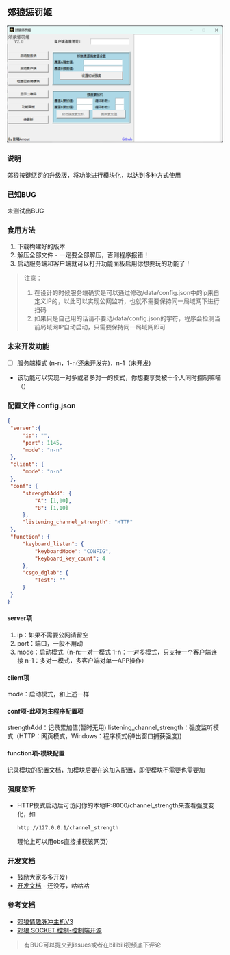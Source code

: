 ## 郊狼惩罚姬

![主程序页面](/image.png)

### 说明

郊狼按键惩罚的升级版，将功能进行模块化，以达到多种方式使用

### 已知BUG

未测试出BUG

### 食用方法
1. 下载构建好的版本
2. 解压全部文件 - 一定要全部解压，否则程序报错！
3. 启动服务端和客户端就可以打开功能面板启用你想要玩的功能了！

>注意：
> 1. 在设计的时候服务端确实是可以通过修改/data/config.json中的ip来自定义IP的，以此可以实现公网监听，也就不需要保持同一局域网下进行扫码
> 2. 如果只是自己用的话请不要动/data/config.json的字符，程序会检测当前局域网IP自动启动，只需要保持同一局域网即可

### 未来开发功能

- [ ] 服务端模式 (n-n，1-n(还未开发完)，n-1（未开发)
- 该功能可以实现一对多或者多对一的模式，你想要享受被十个人同时控制嘛喵（）

### 配置文件  config.json
   ```json
   {
    "server":{
        "ip": "",
        "port": 1145,
        "mode": "n-n"
    },
    "client": {
        "mode": "n-n"
    },
    "conf": {
        "strengthAdd": {
            "A": [1,10],
            "B": [1,10]
        },
        "listening_channel_strength": "HTTP"
    },
    "function": {
        "keyboard_listen": {
            "keyboardMode": "CONFIG",
            "keyboard_key_count": 4
        },
        "csgo_dglab": {
            "Test": ""
        }
    }
}
   ```
   #### **server项**
   1. ip：如果不需要公网请留空
   2. port：端口，一般不用动 
   3. mode：启动模式（n-n:一对一模式 1-n：一对多模式，只支持一个客户端连接 n-1：多对一模式，多客户端对单一APP操作）

   #### **client项**
   mode：启动模式，和上述一样

   #### **conf项-此项为主程序配置项**
   strengthAdd：记录累加值(暂时无用)
   listening_channel_strength：强度监听模式（HTTP：网页模式，Windows：程序模式(弹出窗口捕获强度))

   #### **function项-模块配置**
   记录模块的配置文档，加模块后要在这加入配置，即便模块不需要也需要加
### 强度监听
- HTTP模式启动后可访问你的本地IP:8000/channel_strength来查看强度变化，如
   ```
  http://127.0.0.1/channel_strength
  ```
  理论上可以用obs直接捕获该网页）
### 开发文档
- 鼓励大家多多开发）
- [开发文档](./docx/function.md) - 还没写，咕咕咕
### 参考文档

- [郊狼情趣脉冲主机V3](https://github.com/DG-LAB-OPENSOURCE/DG-LAB-OPENSOURCE/blob/main/coyote/v3/README_V3.md)
- [郊狼 SOCKET 控制-控制端开源](https://github.com/DG-LAB-OPENSOURCE/DG-LAB-OPENSOURCE/blob/main/socket/README.md)

> 有BUG可以提交到issues或者在bilibili视频底下评论
